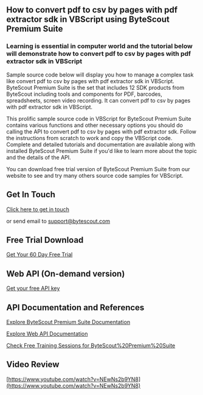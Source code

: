 ## How to convert pdf to csv by pages with pdf extractor sdk in VBScript using ByteScout Premium Suite

### Learning is essential in computer world and the tutorial below will demonstrate how to convert pdf to csv by pages with pdf extractor sdk in VBScript

Sample source code below will display you how to manage a complex task like convert pdf to csv by pages with pdf extractor sdk in VBScript. ByteScout Premium Suite is the set that includes 12 SDK products from ByteScout including tools and components for PDF, barcodes, spreadsheets, screen video recording. It can convert pdf to csv by pages with pdf extractor sdk in VBScript.

This prolific sample source code in VBScript for ByteScout Premium Suite contains various functions and other necessary options you should do calling the API to convert pdf to csv by pages with pdf extractor sdk. Follow the instructions from scratch to work and copy the VBScript code. Complete and detailed tutorials and documentation are available along with installed ByteScout Premium Suite if you'd like to learn more about the topic and the details of the API.

You can download free trial version of ByteScout Premium Suite from our website to see and try many others source code samples for VBScript.

## Get In Touch

[Click here to get in touch](https://bytescout.zendesk.com/hc/en-us/requests/new?subject=ByteScout%20Premium%20Suite%20Question)

or send email to [support@bytescout.com](mailto:support@bytescout.com?subject=ByteScout%20Premium%20Suite%20Question) 

## Free Trial Download

[Get Your 60 Day Free Trial](https://bytescout.com/download/web-installer?utm_source=github-readme)

## Web API (On-demand version)

[Get your free API key](https://pdf.co/documentation/api?utm_source=github-readme)

## API Documentation and References

[Explore ByteScout Premium Suite Documentation](https://bytescout.com/documentation/index.html?utm_source=github-readme)

[Explore Web API Documentation](https://pdf.co/documentation/api?utm_source=github-readme)

[Check Free Training Sessions for ByteScout%20Premium%20Suite](https://academy.bytescout.com/)

## Video Review

[https://www.youtube.com/watch?v=NEwNs2b9YN8](https://www.youtube.com/watch?v=NEwNs2b9YN8)
